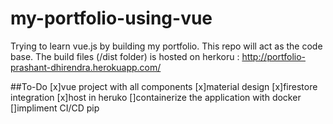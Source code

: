 # my-portfolio-using-vue
Trying to learn vue.js by building my portfolio. This repo will act as the code base. The build files (/dist folder) is hosted on herkoru : http://portfolio-prashant-dhirendra.herokuapp.com/ 

##To-Do
[x]vue project with all components
[x]material design
[x]firestore integration
[x]host in heruko 
[]containerize the application with docker
[]impliment CI/CD pip
